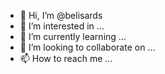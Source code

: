 - 👋 Hi, I’m @belisards
- 👀 I’m interested in ...
- 🌱 I’m currently learning ...
- 💞️ I’m looking to collaborate on ...
- 📫 How to reach me ...

<!---
belisards/belisards is a ✨ special ✨ repository because its `README.md` (this file) appears on your GitHub profile.
You can click the Preview link to take a look at your changes.
--->
